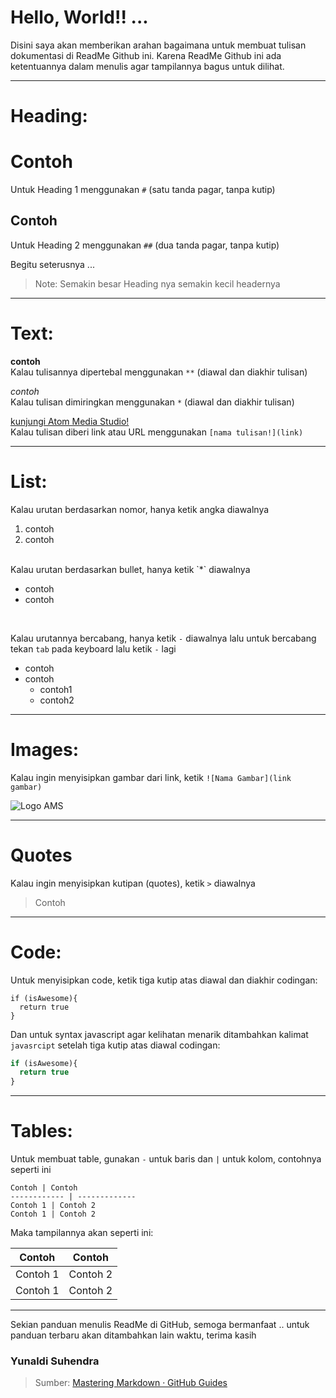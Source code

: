 # Hello, World!! ...
Disini saya akan memberikan arahan bagaimana untuk membuat tulisan dokumentasi di ReadMe Github ini. Karena ReadMe Github ini ada ketentuannya dalam menulis agar tampilannya bagus untuk dilihat.

-----------------------------------------------

# Heading:

# Contoh
Untuk Heading 1 menggunakan `#` (satu tanda pagar, tanpa kutip)

## Contoh
Untuk Heading 2 menggunakan `##` (dua tanda pagar, tanpa kutip)

Begitu seterusnya ...
> Note: Semakin besar Heading nya semakin kecil headernya

-----------------------------------------------

# Text:

**contoh** 
<br>
Kalau tulisannya dipertebal menggunakan `**` (diawal dan diakhir tulisan)

*contoh*
<br>
Kalau tulisan dimiringkan menggunakan `*` (diawal dan diakhir tulisan)

[kunjungi Atom Media Studio!](https://atommediastudio.com)
<br>
Kalau tulisan diberi link atau URL menggunakan `[nama tulisan!](link)`

-----------------------------------------------

# List:

Kalau urutan berdasarkan nomor, hanya ketik angka diawalnya
<br>
1. contoh
2. contoh
<br>
Kalau urutan berdasarkan bullet, hanya ketik `*` diawalnya
<br>

* contoh
* contoh
<br>

Kalau urutannya bercabang, hanya ketik `-` diawalnya lalu untuk bercabang tekan `tab` pada keyboard lalu ketik `-` lagi
<br>

- contoh
- contoh
  - contoh1
  - contoh2

----------------------------------------------

# Images:

Kalau ingin menyisipkan gambar dari link, ketik `![Nama Gambar](link gambar)`

![Logo AMS](https://atommediastudio.com/img/logo.png)

----------------------------------------------

# Quotes

Kalau ingin menyisipkan kutipan (quotes), ketik `>` diawalnya

> Contoh

----------------------------------------------

# Code:

Untuk menyisipkan code, ketik tiga kutip atas diawal dan diakhir codingan:

```
if (isAwesome){
  return true
}
```

Dan untuk syntax javascript agar kelihatan menarik ditambahkan kalimat `javasrcipt` setelah tiga kutip atas diawal codingan:

```javascript
if (isAwesome){
  return true
}
```

----------------------------------------------

# Tables:

Untuk membuat table, gunakan `-` untuk baris dan `|` untuk kolom, contohnya seperti ini

```
Contoh | Contoh
------------ | -------------
Contoh 1 | Contoh 2
Contoh 1 | Contoh 2
```

Maka tampilannya akan seperti ini:

Contoh | Contoh
------------ | -------------
Contoh 1 | Contoh 2
Contoh 1 | Contoh 2

----------------------------------------------

Sekian panduan menulis ReadMe di GitHub, semoga bermanfaat .. untuk panduan terbaru akan ditambahkan lain waktu, terima kasih

### Yunaldi Suhendra

> Sumber: [Mastering Markdown · GitHub Guides](https://guides.github.com/features/mastering-markdown/)
